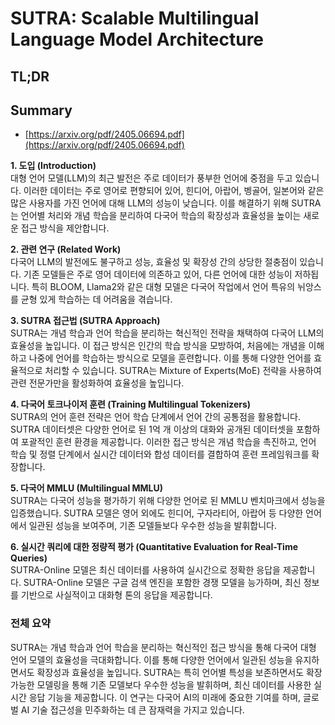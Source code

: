 # SUTRA: Scalable Multilingual Language Model Architecture
## TL;DR
## Summary
- [https://arxiv.org/pdf/2405.06694.pdf](https://arxiv.org/pdf/2405.06694.pdf)

**1. 도입 (Introduction)**  
대형 언어 모델(LLM)의 최근 발전은 주로 데이터가 풍부한 언어에 중점을 두고 있습니다. 이러한 데이터는 주로 영어로 편향되어 있어, 힌디어, 아랍어, 벵골어, 일본어와 같은 많은 사용자를 가진 언어에 대해 LLM의 성능이 낮습니다. 이를 해결하기 위해 SUTRA는 언어별 처리와 개념 학습을 분리하여 다국어 학습의 확장성과 효율성을 높이는 새로운 접근 방식을 제안합니다.

**2. 관련 연구 (Related Work)**  
다국어 LLM의 발전에도 불구하고 성능, 효율성 및 확장성 간의 상당한 절충점이 있습니다. 기존 모델들은 주로 영어 데이터에 의존하고 있어, 다른 언어에 대한 성능이 저하됩니다. 특히 BLOOM, Llama2와 같은 대형 모델은 다국어 작업에서 언어 특유의 뉘앙스를 균형 있게 학습하는 데 어려움을 겪습니다.

**3. SUTRA 접근법 (SUTRA Approach)**  
SUTRA는 개념 학습과 언어 학습을 분리하는 혁신적인 전략을 채택하여 다국어 LLM의 효율성을 높입니다. 이 접근 방식은 인간의 학습 방식을 모방하여, 처음에는 개념을 이해하고 나중에 언어를 학습하는 방식으로 모델을 훈련합니다. 이를 통해 다양한 언어를 효율적으로 처리할 수 있습니다. SUTRA는 Mixture of Experts(MoE) 전략을 사용하여 관련 전문가만을 활성화하여 효율성을 높입니다.

**4. 다국어 토크나이저 훈련 (Training Multilingual Tokenizers)**  
SUTRA의 언어 훈련 전략은 언어 학습 단계에서 언어 간의 공통점을 활용합니다. SUTRA 데이터셋은 다양한 언어로 된 1억 개 이상의 대화와 공개된 데이터셋을 포함하여 포괄적인 훈련 환경을 제공합니다. 이러한 접근 방식은 개념 학습을 촉진하고, 언어 학습 및 정렬 단계에서 실시간 데이터와 합성 데이터를 결합하여 훈련 프레임워크를 확장합니다.

**5. 다국어 MMLU (Multilingual MMLU)**  
SUTRA는 다국어 성능을 평가하기 위해 다양한 언어로 된 MMLU 벤치마크에서 성능을 입증했습니다. SUTRA 모델은 영어 외에도 힌디어, 구자라티어, 아랍어 등 다양한 언어에서 일관된 성능을 보여주며, 기존 모델들보다 우수한 성능을 발휘합니다.

**6. 실시간 쿼리에 대한 정량적 평가 (Quantitative Evaluation for Real-Time Queries)**  
SUTRA-Online 모델은 최신 데이터를 사용하여 실시간으로 정확한 응답을 제공합니다. SUTRA-Online 모델은 구글 검색 엔진을 포함한 경쟁 모델을 능가하며, 최신 정보를 기반으로 사실적이고 대화형 톤의 응답을 제공합니다.

### 전체 요약
SUTRA는 개념 학습과 언어 학습을 분리하는 혁신적인 접근 방식을 통해 다국어 대형 언어 모델의 효율성을 극대화합니다. 이를 통해 다양한 언어에서 일관된 성능을 유지하면서도 확장성과 효율성을 높입니다. SUTRA는 특히 언어별 특성을 보존하면서도 확장 가능한 모델링을 통해 기존 모델보다 우수한 성능을 발휘하며, 최신 데이터를 사용한 실시간 응답 기능을 제공합니다. 이 연구는 다국어 AI의 미래에 중요한 기여를 하며, 글로벌 AI 기술 접근성을 민주화하는 데 큰 잠재력을 가지고 있습니다.